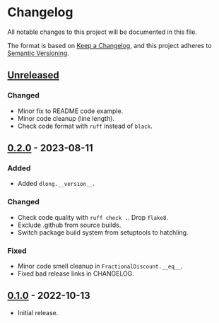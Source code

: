 # Changelog
All notable changes to this project will be documented in this file.

The format is based on [Keep a Changelog](https://keepachangelog.com/en/1.0.0/),
and this project adheres to [Semantic Versioning](https://semver.org/spec/v2.0.0.html).

## [Unreleased]
### Changed
- Minor fix to README code example.
- Minor code cleanup (line length).
- Check code format with `ruff` instead of `black`.

## [0.2.0] - 2023-08-11
### Added
- Added `dlong.__version__`.
### Changed
- Check code quality with `ruff check .`. Drop `flake8`.
- Exclude .github from source builds.
- Switch package build system from setuptools to hatchling.
### Fixed
- Minor code smell cleanup in `FractionalDiscount.__eq__`.
- Fixed bad release links in CHANGELOG.

## [0.1.0] - 2022-10-13
 - Initial release.

[Unreleased]: https://github.com/brews/dlong/compare/v0.2.0...HEAD
[0.2.0]: https://github.com/brews/dlong/compare/v0.1.0...v0.2.0
[0.1.0]: https://github.com/brews/dlong/releases/tag/v0.1.0
